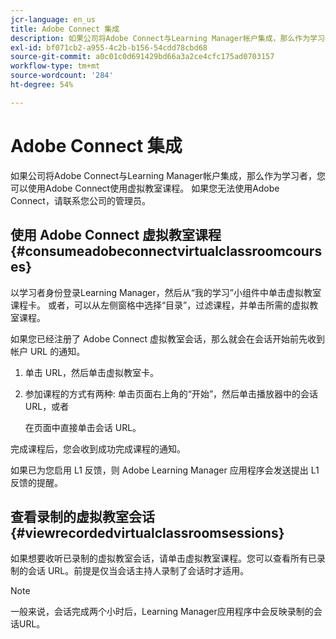 ```yaml
---
jcr-language: en_us
title: Adobe Connect 集成
description: 如果公司将Adobe Connect与Learning Manager帐户集成，那么作为学习者，您可以使用Adobe Connect使用虚拟教室课程。 如果您无法使用Adobe Connect，请联系您公司的管理员。
exl-id: bf071cb2-a955-4c2b-b156-54cdd78cbd68
source-git-commit: a0c01c0d691429bd66a3a2ce4cfc175ad0703157
workflow-type: tm+mt
source-wordcount: '284'
ht-degree: 54%

---
```


# Adobe Connect 集成

如果公司将Adobe Connect与Learning Manager帐户集成，那么作为学习者，您可以使用Adobe Connect使用虚拟教室课程。 如果您无法使用Adobe Connect，请联系您公司的管理员。

## 使用 Adobe Connect 虚拟教室课程 {#consumeadobeconnectvirtualclassroomcourses}

以学习者身份登录Learning Manager，然后从“我的学习”小组件中单击虚拟教室课程卡。 或者，可以从左侧窗格中选择“目录”，过滤课程，并单击所需的虚拟教室课程。

如果您已经注册了 Adobe Connect 虚拟教室会话，那么就会在会话开始前先收到帐户 URL 的通知。

1. 单击 URL，然后单击虚拟教室卡。
1. 参加课程的方式有两种: 单击页面右上角的“开始”，然后单击播放器中的会话 URL，或者

   在页面中直接单击会话 URL。

完成课程后，您会收到成功完成课程的通知。

如果已为您启用 L1 反馈，则 Adobe Learning Manager 应用程序会发送提出 L1 反馈的提醒。

## 查看录制的虚拟教室会话 {#viewrecordedvirtualclassroomsessions}

如果想要收听已录制的虚拟教室会话，请单击虚拟教室课程。您可以查看所有已录制的会话 URL。前提是仅当会话主持人录制了会话时才适用。

>[!NOTE]
>
>一般来说，会话完成两个小时后，Learning Manager应用程序中会反映录制的会话URL。
